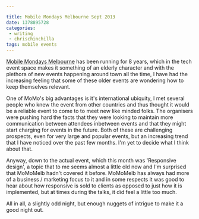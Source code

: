 ```yaml
---

title: Mobile Mondays Melbourne Sept 2013
date: 1378895728
categories:
 - writing
 - chrischinchilla
tags: mobile events
---
```


<a href="https://www.facebook.com/MobileMondayMelbourne" target="_blank">Mobile Mondays Melbourne</a> has been running for 8 years, which in the tech event space makes it something of an elderly character and with the plethora of new events happening around town all the time, I have had the increasing feeling that some of these older events are wondering how to keep themselves relevant.

One of MoMo's big advantages is it's international ubiquity, I met several people who knew the event from other countries and thus thought it would be a reliable event to come to to meet new like minded folks. The organisers were pushing hard the facts that they were looking to maintain more communication between attendees inbetween events and that they might start charging for events in the future. Both of these are challenging prospects, even for very large and popular events, but an increasing trend that I have noticed over the past few months. I'm yet to decide what I think about that.

Anyway, down to the actual event, which this month was 'Responsive design', a topic that to me seems almost a little old now and I'm surprised that MoMoMelb hadn't covered it before. MoMoMelb has always had more of a business / marketing focus to it and in some respects it was good to hear about how responsive is sold to clients as opposed to just how it is implemented, but at times during the talks, it did feel a little too much.

All in all, a slightly odd night, but enough nuggets of intrigue to make it a good night out.
